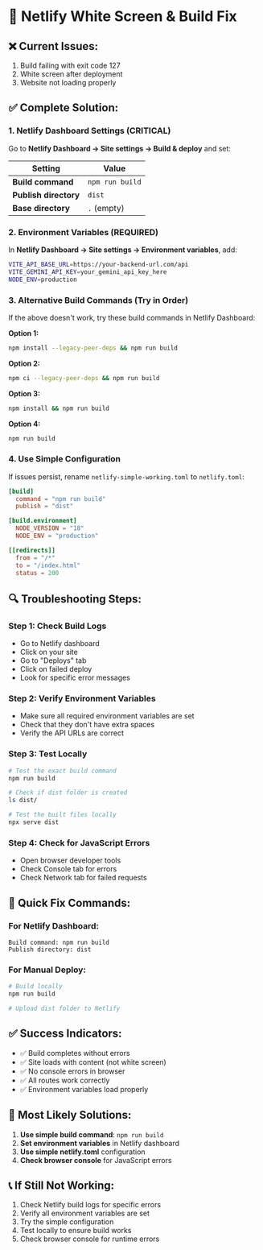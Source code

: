 # 🔧 Netlify White Screen & Build Fix

## **❌ Current Issues:**
1. Build failing with exit code 127
2. White screen after deployment
3. Website not loading properly

## **✅ Complete Solution:**

### **1. Netlify Dashboard Settings (CRITICAL)**

Go to **Netlify Dashboard → Site settings → Build & deploy** and set:

| Setting | Value |
|---------|-------|
| **Build command** | `npm run build` |
| **Publish directory** | `dist` |
| **Base directory** | `.` (empty) |

### **2. Environment Variables (REQUIRED)**

In **Netlify Dashboard → Site settings → Environment variables**, add:

```bash
VITE_API_BASE_URL=https://your-backend-url.com/api
VITE_GEMINI_API_KEY=your_gemini_api_key_here
NODE_ENV=production
```

### **3. Alternative Build Commands (Try in Order)**

If the above doesn't work, try these build commands in Netlify Dashboard:

**Option 1:**
```bash
npm install --legacy-peer-deps && npm run build
```

**Option 2:**
```bash
npm ci --legacy-peer-deps && npm run build
```

**Option 3:**
```bash
npm install && npm run build
```

**Option 4:**
```bash
npm run build
```

### **4. Use Simple Configuration**

If issues persist, rename `netlify-simple-working.toml` to `netlify.toml`:

```toml
[build]
  command = "npm run build"
  publish = "dist"

[build.environment]
  NODE_VERSION = "18"
  NODE_ENV = "production"

[[redirects]]
  from = "/*"
  to = "/index.html"
  status = 200
```

## **🔍 Troubleshooting Steps:**

### **Step 1: Check Build Logs**
- Go to Netlify dashboard
- Click on your site
- Go to "Deploys" tab
- Click on failed deploy
- Look for specific error messages

### **Step 2: Verify Environment Variables**
- Make sure all required environment variables are set
- Check that they don't have extra spaces
- Verify the API URLs are correct

### **Step 3: Test Locally**
```bash
# Test the exact build command
npm run build

# Check if dist folder is created
ls dist/

# Test the built files locally
npx serve dist
```

### **Step 4: Check for JavaScript Errors**
- Open browser developer tools
- Check Console tab for errors
- Check Network tab for failed requests

## **🚀 Quick Fix Commands:**

### **For Netlify Dashboard:**
```
Build command: npm run build
Publish directory: dist
```

### **For Manual Deploy:**
```bash
# Build locally
npm run build

# Upload dist folder to Netlify
```

## **✅ Success Indicators:**

- ✅ Build completes without errors
- ✅ Site loads with content (not white screen)
- ✅ No console errors in browser
- ✅ All routes work correctly
- ✅ Environment variables load properly

## **🎯 Most Likely Solutions:**

1. **Use simple build command**: `npm run build`
2. **Set environment variables** in Netlify dashboard
3. **Use simple netlify.toml** configuration
4. **Check browser console** for JavaScript errors

## **📞 If Still Not Working:**

1. Check Netlify build logs for specific errors
2. Verify all environment variables are set
3. Try the simple configuration
4. Test locally to ensure build works
5. Check browser console for runtime errors 